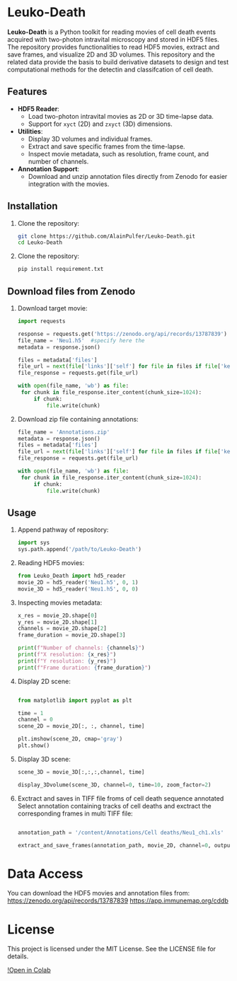 # Leuko-Death  

**Leuko-Death** is a Python toolkit for reading movies of cell death events acquired with two-photon intravital microscopy and stored in HDF5 files. The repository provides functionalities to read HDF5 movies, extract and save frames, and visualize 2D and 3D volumes. This repository and the related data provide the basis to build derivative datasets to design and test computational methods for the detectin and classifcation of cell death. 

## Features  
- **HDF5 Reader**:  
  - Load two-photon intravital movies as 2D or 3D time-lapse data.  
  - Support for `xyct` (2D) and `zxyct` (3D) dimensions.  
- **Utilities**:  
  - Display 3D volumes and individual frames.  
  - Extract and save specific frames from the time-lapse.  
  - Inspect movie metadata, such as resolution, frame count, and number of channels.  
- **Annotation Support**:  
  - Download and unzip annotation files directly from Zenodo for easier integration with the movies.  

## Installation  

1. Clone the repository:  
   ```bash  
   git clone https://github.com/AlainPulfer/Leuko-Death.git  
   cd Leuko-Death

2. Clone the repository:  
   ```bash  
   pip install requirement.txt

## Download files from Zenodo

1. Download target movie:  
   ```python  
   import requests

   response = requests.get('https://zenodo.org/api/records/13787839')
   file_name = 'Neu1.h5'  #specify here the
   metadata = response.json()

   files = metadata['files']
   file_url = next(file['links']['self'] for file in files if file['key'] == file_name)
   file_response = requests.get(file_url)

   with open(file_name, 'wb') as file:
    for chunk in file_response.iter_content(chunk_size=1024):
        if chunk:
            file.write(chunk)

2. Download zip file containing annotations:  
   ```python
   file_name = 'Annotations.zip'
   metadata = response.json()
   files = metadata['files']
   file_url = next(file['links']['self'] for file in files if file['key'] == file_name)
   file_response = requests.get(file_url)

   with open(file_name, 'wb') as file:
    for chunk in file_response.iter_content(chunk_size=1024):
        if chunk:
            file.write(chunk)

## Usage 

1. Append pathway of repository:  
   ```python
   import sys
   sys.path.append('/path/to/Leuko-Death')  

2. Reading HDF5 movies:
   ```python
   from Leuko_Death import hd5_reader
   movie_2D = hd5_reader('Neu1.h5', 0, 1)
   movie_3D = hd5_reader('Neu1.h5', 0, 0)  

3. Inspecting movies metadata:
   ```python
   x_res = movie_2D.shape[0]
   y_res = movie_2D.shape[1]
   channels = movie_2D.shape[2]
   frame_duration = movie_2D.shape[3]
   
   print(f"Number of channels: {channels}")
   print(f"X resolution: {x_res}")
   print(f"Y resolution: {y_res}")
   print(f"Frame duration: {frame_duration}")  

4. Display 2D scene:
   ```python

   from matplotlib import pyplot as plt

   time = 1
   channel = 0
   scene_2D = movie_2D[:, :, channel, time]

   plt.imshow(scene_2D, cmap='gray')
   plt.show()

5. Display 3D scene:
   ```python
   scene_3D = movie_3D[:,:,:,channel, time]

   display_3Dvolume(scene_3D, channel=0, time=10, zoom_factor=2)

6. Exctract and saves in TIFF file froms of cell death sequence annotated Select annotation containing tracks of cell deaths and exctract the corresponding frames in multi TIFF file:
   ```python

   annotation_path = '/content/Annotations/Cell deaths/Neu1_ch1.xls'

   extract_and_save_frames(annotation_path, movie_2D, channel=0, output_folder="/content/result", square_size=59)

# Data Access
You can download the HDF5 movies and annotation files from:
https://zenodo.org/api/records/13787839
https://app.immunemap.org/cddb

# License
This project is licensed under the MIT License. See the LICENSE file for details.


[!Open in Colab](https://colab.research.google.com/drive/1v063vofn-dUwEjd8qWW8qaGyuXwpriBy#scrollTo=PeEih678oKaR)
